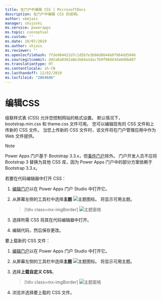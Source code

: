 ```yaml
---
title: 在门户中编辑 CSS | MicrosoftDocs
description: 在门户中编辑 CSS 的说明。
author: sbmjais
manager: shujoshi
ms.service: powerapps
ms.topic: conceptual
ms.custom: ''
ms.date: 10/07/2019
ms.author: shjais
ms.reviewer: ''
ms.openlocfilehash: 7fde904421d7c1d5b7e3b66d8644b0f984dd504b
ms.sourcegitcommit: dd2a8a0362a8e1b64a1dac7b9f98d43da8d0bd87
ms.translationtype: HT
ms.contentlocale: zh-CN
ms.lasthandoff: 12/02/2019
ms.locfileid: "2864686"
---
```

# <a name="edit-css"></a>编辑CSS

级联样式表 (CSS) 允许您控制网站的格式设置。 默认情况下，bootstrap.min.css 和 theme.css 文件可用。 您可以编辑现有的 CSS 文件和上传新的 CSS 文件。 当您上传新的 CSS 文件时，该文件将在门户管理应用中作为 Web 文件提供。

> [!NOTE]
> Power Apps 门户基于 Bootstrap 3.3.x，但[事件门户](https://docs.microsoft.com/dynamics365/marketing/developer/event-management-web-application)除外。 门户开发人员不应将 Bootstrap 3 替换为其他 CSS 库，因为 Power Apps 门户中的部分方案依赖于 Bootstrap 3.3.x。

若要在代码编辑器中打开 CSS：

1.  [编辑门户](manage-existing-portals.md#edit)以在 Power Apps 门户 Studio 中打开它。  

2.  从屏幕左侧的工具栏中选择**主题** ![主题图标](media/theme-icon.png "主题图标")。 将显示可用主题。  

    > [!div class=mx-imgBorder]
    > ![主题窗格](media/theme-pane.png "主题窗格")  

3.  选择所需 CSS 将其在代码编辑器中打开。

4.  编辑代码，然后保存更改。

要上载新的 CSS 文件：

1.  [编辑门户](manage-existing-portals.md#edit)以在 Power Apps 门户 Studio 中打开它。  

2.  从屏幕左侧的工具栏中选择**主题** ![主题图标](media/theme-icon.png "主题图标")。 将显示可用主题。  

3. 选择**上载自定义 CSS**。

    > [!div class=mx-imgBorder]
    > ![主题窗格](media/upload-css.png "主题窗格")  

4. 浏览并选择要上载的 CSS 文件。


